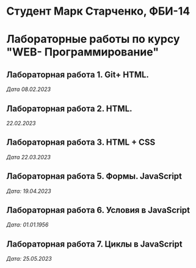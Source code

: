 # Студент Марк Старченко, ФБИ-14

# Лабораторные работы по курсу "WEB- Программирование"

## Лабораторная работа 1. Git+ HTML.

*Дата 08.02.2023*

## Лабораторная работа 2. HTML.

*22.02.2023*

## Лабораторная работа 3. HTML + CSS

*Дата 22.03.2023*

## Лабораторная работа 5. Формы. JavaScript

*Дата: 19.04.2023*

## Лабораторная работа 6. Условия в JavaScript

*Дата: 01.01.1956*

## Лабораторная работа 7. Циклы в JavaScript

*Дата: 25.05.2023*